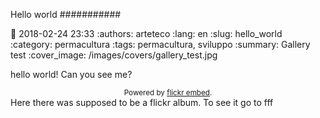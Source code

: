 Hello world
###########

:date: 2018-02-24 23:33
:authors: arteteco
:lang: en
:slug: hello_world
:category: permacultura
:tags: permacultura, sviluppo
:summary: Gallery test
:cover_image: /images/covers/gallery_test.jpg


hello world! Can you see me?




<div id="flickrembed_64"></div><div style="position:absolute; top:-70px; display:block; text-align:center; z-index:-1;"><a rel="nofollow"  href=""></a></div><script src='https://flickrembed.com/embed_v2.js.rand.php?container=flickrembed_64&source=flickr&layout=responsive&input=133149782@N07&sort=0&by=user&theme=compact_left&scale=fill&limit=10&skin=default-light&autoplay=true'></script><small style="display: block; text-align: center; margin: 0 auto;">Powered by <a href="https://flickrembed.com">flickr embed</a>.</small><noscript> Here there was supposed to be a flickr album. To see it go to fff</noscript>
